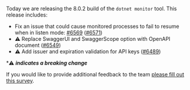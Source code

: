Today we are releasing the 8.0.2 build of the `dotnet monitor` tool. This release includes:

- Fix an issue that could cause monitored processes to fail to resume when in listen mode: [#6569](https://github.com/dotnet/dotnet-monitor/issues/6569) ([#6571](https://github.com/dotnet/dotnet-monitor/pull/6571))
- ⚠️ Replace SwaggerUI and SwaggerScope option with OpenAPI document ([#6549](https://github.com/dotnet/dotnet-monitor/pull/6549))
- ⚠️ Add issuer and expiration validation for API keys ([#6489](https://github.com/dotnet/dotnet-monitor/pull/6489))

\*⚠️ **_indicates a breaking change_**

If you would like to provide additional feedback to the team [please fill out this survey](https://aka.ms/dotnet-monitor-survey?src=rn).